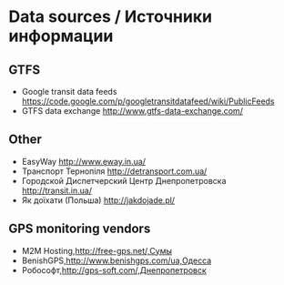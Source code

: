 Data sources / Источники информации
============

GTFS
----

* Google transit data feeds https://code.google.com/p/googletransitdatafeed/wiki/PublicFeeds
* GTFS data exchange http://www.gtfs-data-exchange.com/


Other
-----

* EasyWay http://www.eway.in.ua/
* Транспорт Тернопіля http://detransport.com.ua/
* Городской Диспетчерский Центр Днепропетровска http://transit.in.ua/
* Як доїхати (Польша) http://jakdojade.pl/


GPS monitoring vendors
---

*  M2M Hosting,http://free-gps.net/,Сумы
*  BenishGPS,http://www.benishgps.com/ua,Одесса
*  Робософт,http://gps-soft.com/,Днепропетровск
